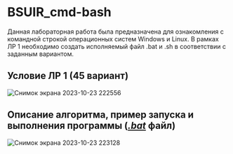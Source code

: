 # BSUIR_cmd-bash
Данная лабораторная работа была предназначена для ознакомления с командной строкой операционных систем Windows и Linux. В рамках ЛР 1 необходимо создать исполняемый файл .bat и .sh в соответствии с заданным вариантом.
## Условие ЛР 1 (45 вариант)
![Снимок экрана 2023-10-23 222556](https://github.com/iis-32170x/RPIIS/assets/144935811/a1d7e573-ae98-40a4-8f17-a76cd2fc4d61)
## Описание алгоритма, пример запуска и выполнения программы ([_.bat_](https://github.com/iis-32170x/RPIIS/blob/Леонов_А/laba.bat) файл)
![Снимок экрана 2023-10-23 223128](https://github.com/iis-32170x/RPIIS/assets/144935811/7b586723-3793-4cf0-85ae-cdf7ae5c1436)
